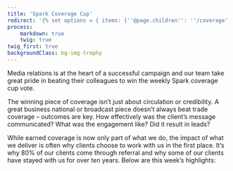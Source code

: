 ```yaml
---
title: 'Spark Coverage Cup'
redirect: '{% set options = { items: {''@page.children'': ''/coverage''}, ''limit'': 1, ''order'': {''by'': ''date'', ''dir'': ''asc''} } %}{% set my_collection = page.collection(options) %}{{ dump(my_collection|length)}}'
process:
    markdown: true
    twig: true
twig_first: true
backgroundClass: bg-img-trophy
---
```


Media relations is at the heart of a successful campaign and our team take great pride in beating their colleagues to win the weekly Spark coverage cup vote.

The winning piece of coverage isn’t just about circulation or credibility. A great business national or broadcast piece doesn’t always beat trade coverage – outcomes are key. How effectively was the client’s message communicated? What was the engagement like? Did it result in leads?

While earned coverage is now only part of what we do, the impact of what we deliver is often why clients choose to work with us in the first place. It’s why 80% of our clients come through referral and why some of our clients have stayed with us for over ten years. Below are this week’s highlights:
